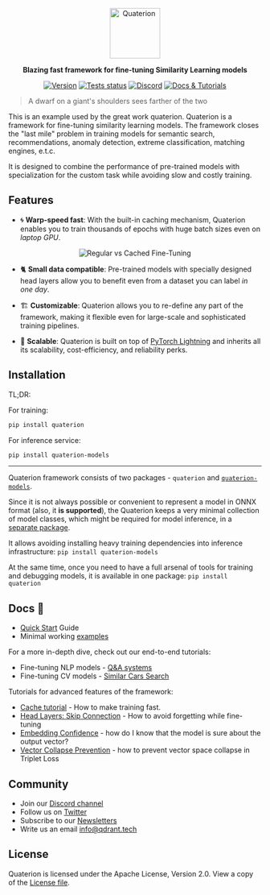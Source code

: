 <p align="center">
  <img height="100" src="docs/imgs/logo.svg" alt="Quaterion">
</p>

<p align="center">
    <b>Blazing fast framework for fine-tuning Similarity Learning models</b>
</p>

<p align=center>
    <a href="https://pypi.org/project/quaterion"><img src="https://img.shields.io/pypi/v/quaterion?label=pypi" alt="Version" /></a>
    <a href="https://github.com/qdrant/quaterion/actions/workflows/test.yml"><img src="https://github.com/qdrant/quaterion/actions/workflows/test.yml/badge.svg" alt="Tests status"></a>
    <a href="https://qdrant.to/discord"><img src="https://img.shields.io/badge/Discord-Qdrant-5865F2.svg?logo=discord" alt="Discord"></a>
    <a href="https://quaterion.qdrant.tech"><img src="https://img.shields.io/badge/Learn-Docs%20%26%20Tutorials-success" alt="Docs & Tutorials" /></a>
</p>

>  A dwarf on a giant's shoulders sees farther of the two

This is an example used by the great work quaterion.
Quaterion is a framework for fine-tuning similarity learning models.
The framework closes the "last mile" problem in training models for semantic search, recommendations, anomaly detection, extreme classification, matching engines, e.t.c.

It is designed to combine the performance of pre-trained models with specialization for the custom task while avoiding slow and costly training.


## Features

* 🌀 **Warp-speed fast**: With the built-in caching mechanism, Quaterion enables you to train thousands of epochs with huge batch sizes even on *laptop GPU*.

<p align="center">
  <img alt="Regular vs Cached Fine-Tuning" src="https://storage.googleapis.com/quaterion/docs/new-cmp-demo.gif">
</p>

* 🐈‍ **Small data compatible**: Pre-trained models with specially designed head layers allow you to benefit even from a dataset you can label *in one day*.


* 🏗️ **Customizable**: Quaterion allows you to re-define any part of the framework, making it flexible even for large-scale and sophisticated training pipelines.


* 🌌 **Scalable**: Quaterion is built on top of [PyTorch Lightning](https://github.com/Lightning-AI/lightning) and inherits all its scalability, cost-efficiency, and reliability perks.

## Installation

TL;DR:

For training:
```bash
pip install quaterion
```

For inference service:
```bash
pip install quaterion-models
```

---

Quaterion framework consists of two packages - `quaterion` and [`quaterion-models`](https://github.com/qdrant/quaterion-models).

Since it is not always possible or convenient to represent a model in ONNX format (also, it **is supported**), the Quaterion keeps a very minimal collection of model classes, which might be required for model inference, in a [separate package](https://github.com/qdrant/quaterion-models).

It allows avoiding installing heavy training dependencies into inference infrastructure: `pip install quaterion-models`

At the same time, once you need to have a full arsenal of tools for training and debugging models, it is available in one package: `pip install quaterion`


## Docs 📓

* [Quick Start](https://quaterion.qdrant.tech/getting_started/quick_start.html) Guide
* Minimal working [examples](./examples)

For a more in-depth dive, check out our end-to-end tutorials:

- Fine-tuning NLP models - [Q&A systems](https://quaterion.qdrant.tech/tutorials/nlp_tutorial.html)
- Fine-tuning CV models - [Similar Cars Search](https://quaterion.qdrant.tech/tutorials/cars-tutorial.html)

Tutorials for advanced features of the framework:

- [Cache tutorial](https://quaterion.qdrant.tech/tutorials/cache_tutorial.html) - How to make training fast.
- [Head Layers: Skip Connection](https://quaterion.qdrant.tech/tutorials/head_layers_skip_connection.html) - How to avoid forgetting while fine-tuning
- [Embedding Confidence](https://quaterion.qdrant.tech/tutorials/embedding_confidence.html) - how do I know that the model is sure about the output vector?
- [Vector Collapse Prevention](https://quaterion.qdrant.tech/tutorials/triplet_loss_trick.html) - how to prevent vector space collapse in Triplet Loss


## Community

* Join our [Discord channel](https://qdrant.to/discord)
* Follow us on [Twitter](https://qdrant.to/twitter)
* Subscribe to our [Newsletters](https://qdrant.to/newsletter)
* Write us an email [info@qdrant.tech](mailto:info@qdrant.tech)

## License

Quaterion is licensed under the Apache License, Version 2.0. View a copy of the [License file](https://github.com/qdrant/quaterion/blob/master/LICENSE).
